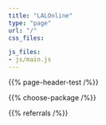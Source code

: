 ```yaml
---
title: "LALOnline"
type: "page"
url: "/"
css_files:

js_files:
- js/main.js
---
```



{{% page-header-test /%}}

{{% choose-package /%}}

{{% referrals /%}}
